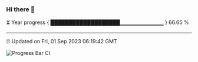 ### Hi there 👋

⏳ Year progress { ███████████████████▁▁▁▁▁▁▁▁▁▁▁ } 66.65 %

---

⏰ Updated on Fri, 01 Sep 2023 06:19:42 GMT

![Progress Bar CI](https://github.com/liununu/liununu/workflows/Progress%20Bar%20CI/badge.svg)
